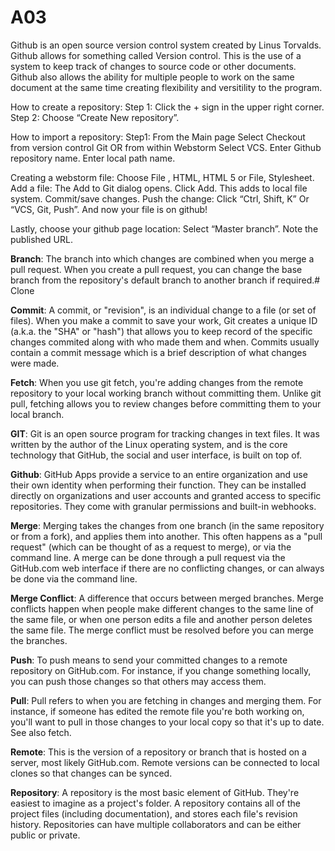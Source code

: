 # A03

Github is an open source version control system created by Linus Torvalds. 
Github allows for something called Version control. This is the use of a system to keep track of changes to source code or other documents.
Github also allows the ability for multiple people to work on the same document at the same time creating flexibility and versitility to the program.

How to create a repository:
Step 1: Click the + sign in the upper right corner.
Step 2: Choose “Create New repository”.

How to import a repository: 
Step1: From the Main page Select Checkout from version control Git OR from within Webstorm Select VCS. 
Enter Github repository name. 
Enter local path name.

Creating a webstorm file:
Choose File , HTML, HTML 5 or File, Stylesheet.
Add a file: The Add to Git dialog opens. Click Add. This adds to local file system.
Commit/save changes.
Push the change: Click “Ctrl, Shift,  K” Or “VCS, Git, Push”.
And now your file is on github!

Lastly, choose your github page location:
Select “Master branch”.
Note the published URL. 

**Branch**: The branch into which changes are combined when you merge a pull request. When you create a pull request, you can change the base branch from the repository's default branch to another branch if required.# Clone

**Commit**: A commit, or "revision", is an individual change to a file (or set of files). When you make a commit to save your work, Git creates a unique ID (a.k.a. the "SHA" or "hash") that allows you to keep record of the specific changes commited along with who made them and when. Commits usually contain a commit message which is a brief description of what changes were made.

**Fetch**: When you use git fetch, you're adding changes from the remote repository to your local working branch without committing them. Unlike git pull, fetching allows you to review changes before committing them to your local branch.

**GIT**: Git is an open source program for tracking changes in text files. It was written by the author of the Linux operating system, and is the core technology that GitHub, the social and user interface, is built on top of.

**Github**: GitHub Apps provide a service to an entire organization and use their own identity when performing their function. They can be installed directly on organizations and user accounts and granted access to specific repositories. They come with granular permissions and built-in webhooks.

**Merge**: Merging takes the changes from one branch (in the same repository or from a fork), and applies them into another. This often happens as a "pull request" (which can be thought of as a request to merge), or via the command line. A merge can be done through a pull request via the GitHub.com web interface if there are no conflicting changes, or can always be done via the command line.

**Merge Conflict**: A difference that occurs between merged branches. Merge conflicts happen when people make different changes to the same line of the same file, or when one person edits a file and another person deletes the same file. The merge conflict must be resolved before you can merge the branches.

**Push**: To push means to send your committed changes to a remote repository on GitHub.com. For instance, if you change something locally, you can push those changes so that others may access them.

**Pull**: Pull refers to when you are fetching in changes and merging them. For instance, if someone has edited the remote file you're both working on, you'll want to pull in those changes to your local copy so that it's up to date. See also fetch.

**Remote**: This is the version of a repository or branch that is hosted on a server, most likely GitHub.com. Remote versions can be connected to local clones so that changes can be synced.

**Repository**: A repository is the most basic element of GitHub. They're easiest to imagine as a project's folder. A repository contains all of the project files (including documentation), and stores each file's revision history. Repositories can have multiple collaborators and can be either public or private.
